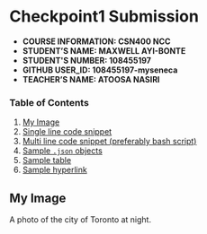 # Checkpoint1 Submission

- **COURSE INFORMATION: CSN400 NCC**
- **STUDENT’S NAME: MAXWELL AYI-BONTE**
- **STUDENT'S NUMBER: 108455197** 
- **GITHUB USER_ID: 108455197-myseneca**
- **TEACHER’S NAME: ATOOSA NASIRI**

### Table of Contents
1. [My Image](#my_image)
2. [Single line code snippet](#single_line_code_snippet)
3. [Multi line code snippet (preferably bash script)](#multi_line_code_snippet_(preferably_bash_script))
4. [Sample `.json` objects](#sample_`.json`_objects)
5. [Sample table](#sample_table)
6. [Sample hyperlink](#sample_hyperlink)

## My Image
A photo of the city of Toronto at night.
